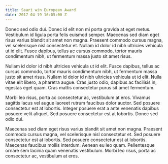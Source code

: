 ```yaml
---
title: Saari win European Award
date: 2017-04-19 16:05:00 Z
---
```


Donec sed odio dui. Donec id elit non mi porta gravida at eget metus. Vestibulum id ligula porta felis euismod semper. Maecenas sed diam eget risus varius blandit sit amet non magna. Praesent commodo cursus magna, vel scelerisque nisl consectetur et. Nullam id dolor id nibh ultricies vehicula ut id elit. Fusce dapibus, tellus ac cursus commodo, tortor mauris condimentum nibh, ut fermentum massa justo sit amet risus.

Nullam id dolor id nibh ultricies vehicula ut id elit. Fusce dapibus, tellus ac cursus commodo, tortor mauris condimentum nibh, ut fermentum massa justo sit amet risus. Nullam id dolor id nibh ultricies vehicula ut id elit. Nulla vitae elit libero, a pharetra augue. Cras justo odio, dapibus ac facilisis in, egestas eget quam. Cras mattis consectetur purus sit amet fermentum.

Morbi leo risus, porta ac consectetur ac, vestibulum at eros. Vivamus sagittis lacus vel augue laoreet rutrum faucibus dolor auctor. Sed posuere consectetur est at lobortis. Integer posuere erat a ante venenatis dapibus posuere velit aliquet. Sed posuere consectetur est at lobortis. Donec sed odio dui.

Maecenas sed diam eget risus varius blandit sit amet non magna. Praesent commodo cursus magna, vel scelerisque nisl consectetur et. Sed posuere consectetur est at lobortis. Sed posuere consectetur est at lobortis. Maecenas faucibus mollis interdum. Aenean eu leo quam. Pellentesque ornare sem lacinia quam venenatis vestibulum. Morbi leo risus, porta ac consectetur ac, vestibulum at eros.
